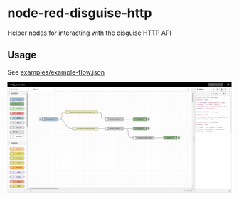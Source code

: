 # node-red-disguise-http
Helper nodes for interacting with the disguise HTTP API

## Usage

See [examples/example-flow.json](examples/example-flow.json)

![Example Flow](examples/example.png)